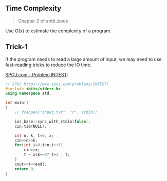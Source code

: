 ## Time Complexity
> Chapter 2 of antti_book

Use O(x) to estimate the complexity of a program.

## Trick-1
If the program needs to read a large amount of input, we may need to use fast-reading tricks to reduce the IO time.

[SPOJ.com - Problem INTEST](https://www.spoj.com/problems/INTEST/):

```c++
// SPOJ https://www.spoj.com/problems/INTEST/
#include <bits/stdc++.h>
using namespace std;

int main()
{
    // freopen("input.txt", "r", stdin);

    ios_base::sync_with_stdio(false);
    cin.tie(NULL);

    int n, k, t=0, x;
    cin>>n>>k;
    for(int i=0;i<n;i++){
        cin>>x;
        t = x%k==0? t+1 : t;
    }
    cout<<t<<endl;
    return 0; 
}
```

